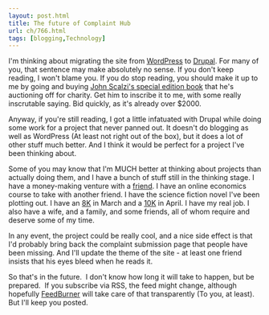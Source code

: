 ```yaml
---
layout: post.html
title: The future of Complaint Hub
url: ch/766.html
tags: [blogging,Technology]
---
```

I'm thinking about migrating the site from [WordPress](http://wordpress.org) to [Drupal](http://www.drupal.org). For many of you, that sentence may make absolutely no sense. If you don't keep reading, I won't blame you. If you do stop reading, you should make it up to me by going and buying [John Scalzi's special edition book](http://scalzi.com/whatever/?p=395) that he's auctioning off for charity. Get him to inscribe it to me, with some really inscrutable saying. Bid quickly, as it's already over $2000.

Anyway, if you're still reading, I got a little infatuated with Drupal while doing some work for a project that never panned out. It doesn't do blogging as well as WordPress (At least not right out of the box), but it does a lot of other stuff much better. And I think it would be perfect for a project I've been thinking about.

Some of you may know that I'm MUCH better at thinking about projects than actually doing them, and I have a bunch of stuff still in the thinking stage. I have a money-making venture with a [friend](http://www.gmoore.net). I have an online economics course to take with another friend. I have the science fiction novel I've been plotting out. I have an [8K](http://www.runwashington.com/other/stpat02list.html) in March and a [10K](http://stopcsa.org/Race/) in April. I have my real job. I also have a wife, and a family, and some friends, all of whom require and deserve some of my time.

In any event, the project could be really cool, and a nice side effect is that I'd probably bring back the complaint submission page that people have been missing. And I'll update the theme of the site - at least one friend insists that his eyes bleed when he reads it.

So that's in the future.  I don't know how long it will take to happen, but be prepared.  If you subscribe via RSS, the feed might change, although hopefully [FeedBurner](http://www.feedburner.com) will take care of that transparently (To you, at least).  But I'll keep you posted.

